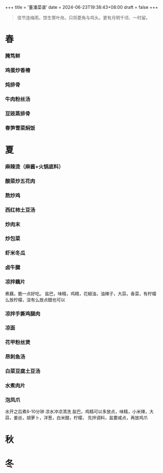 +++
title = '董潘菜谱'
date = 2024-06-23T19:38:43+08:00
draft = false
+++

> 佳节连梅雨，馀生寄叶舟。只将菱角与鸡头。更有月明千顷、一时留。

# 春

### 腌笃鲜

### 鸡蛋炒香椿

### 炖排骨

### 牛肉粉丝汤

### 豆豉蒸排骨

### 春笋雪菜焖饭

# 夏

### 麻辣烫（麻酱+火锅底料）

### 酸菜炒五花肉

### 熬炒鸡

### 西红柿土豆汤

### 炒肉末

### 炒包菜

### 虾米冬瓜

### 卤牛腱

### 凉拌藕片
煮藕，脆一点好吃。
盐巴，味精，鸡精，花椒油，油辣子，大蒜，香菜，有柠檬么放柠檬，没有么放点醋也可以

### 凉拌手撕鸡腿肉

### 凉面

### 花甲粉丝煲

### 昂刺鱼汤

### 白菜豆腐土豆汤

### 水煮肉片

### 泡凤爪
水开之后煮8-10分钟
凉水冲凉清洗
盐巴，鸡精可以多放点，味精，小米辣，大蒜，姜丝，胡萝卜，洋葱，白米醋，柠檬，
先拌调料，盐要咸点，再放鸡爪

# 秋




# 冬